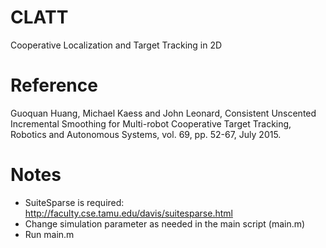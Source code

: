 # CLATT
Cooperative Localization and Target Tracking in 2D

# Reference
Guoquan Huang, Michael Kaess and John Leonard, Consistent Unscented Incremental Smoothing for Multi-robot Cooperative Target Tracking, Robotics and Autonomous Systems, vol. 69, pp. 52-67, July 2015.

# Notes
- SuiteSparse is required: http://faculty.cse.tamu.edu/davis/suitesparse.html
- Change simulation parameter as needed in the main script (main.m)
- Run main.m

